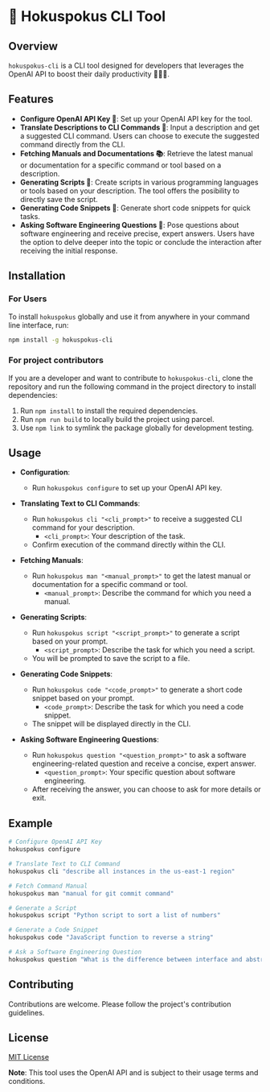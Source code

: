 
# 🧙 Hokuspokus CLI Tool

## Overview

`hokuspokus-cli` is a CLI tool designed for developers that leverages the OpenAI API to boost their daily productivity 👨‍💻🚀.

## Features

- **Configure OpenAI API Key 🔑**: Set up your OpenAI API key for the tool.
- **Translate Descriptions to CLI Commands 💬**: Input a description and get a suggested CLI command. Users can choose to execute the suggested command directly from the CLI.
- **Fetching Manuals and Documentations 📚**: Retrieve the latest manual or documentation for a specific command or tool based on a description.
- **Generating Scripts 📜**: Create scripts in various programming languages or tools based on your description. The tool offers the posibility to directly save the script.
- **Generating Code Snippets 🧩**: Generate short code snippets for quick tasks.
- **Asking Software Engineering Questions 🧠**: Pose questions about software engineering and receive precise, expert answers. Users have the option to delve deeper into the topic or conclude the interaction after receiving the initial response.

## Installation

### For Users

To install `hokuspokus` globally and use it from anywhere in your command line interface, run:

```bash
npm install -g hokuspokus-cli
```

### For project contributors

If you are a developer and want to contribute to `hokuspokus-cli`, clone the repository and run the following command in the project directory to install dependencies:

1. Run `npm install` to install the required dependencies.
2. Run `npm run build` to locally build the project using parcel.
3. Use `npm link` to symlink the package globally for development testing.

## Usage

- **Configuration**:
  - Run `hokuspokus configure` to set up your OpenAI API key.

- **Translating Text to CLI Commands**:
  - Run `hokuspokus cli "<cli_prompt>"` to receive a suggested CLI command for your description.
    - `<cli_prompt>`: Your description of the task.
  - Confirm execution of the command directly within the CLI.

- **Fetching Manuals**:
  - Run `hokuspokus man "<manual_prompt>"` to get the latest manual or documentation for a specific command or tool.
    - `<manual_prompt>`: Describe the command for which you need a manual.

- **Generating Scripts**:
  - Run `hokuspokus script "<script_prompt>"` to generate a script based on your prompt.
    - `<script_prompt>`: Describe the task for which you need a script.
  - You will be prompted to save the script to a file.

- **Generating Code Snippets**:
  - Run `hokuspokus code "<code_prompt>"` to generate a short code snippet based on your prompt.
    - `<code_prompt>`: Describe the task for which you need a code snippet.
  - The snippet will be displayed directly in the CLI.

- **Asking Software Engineering Questions**:
  - Run `hokuspokus question "<question_prompt>"` to ask a software engineering-related question and receive a concise, expert answer.
    - `<question_prompt>`: Your specific question about software engineering.
  - After receiving the answer, you can choose to ask for more details or exit.

## Example

```bash
# Configure OpenAI API Key
hokuspokus configure

# Translate Text to CLI Command
hokuspokus cli "describe all instances in the us-east-1 region"

# Fetch Command Manual
hokuspokus man "manual for git commit command"

# Generate a Script
hokuspokus script "Python script to sort a list of numbers"

# Generate a Code Snippet
hokuspokus code "JavaScript function to reverse a string"

# Ask a Software Engineering Question
hokuspokus question "What is the difference between interface and abstract class in Java?"
```

## Contributing

Contributions are welcome. Please follow the project's contribution guidelines.

## License

[MIT License](LICENSE)

**Note**: This tool uses the OpenAI API and is subject to their usage terms and conditions.

